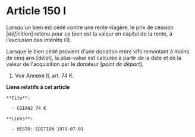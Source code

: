 # Article 150 I

Lorsqu'un bien est cédé contre une rente viagère, le prix de cession [*définition*] retenu pour ce bien est la valeur en
capital de la rente, à l'exclusion des intérêts (1).

Lorsque le bien cédé provient d'une donation entre vifs remontant à moins de cinq ans [*délai*], la plus-value est calculée à
partir de la date et de la valeur de l'acquisition par le donateur [*point de départ*].

1)  Voir Annexe II, art. 74 K.

**Liens relatifs à cet article**

	**Cite**:

	  - CGIAN2 74 K

	**Liens**:

	  - HISTO: EDITION 1979-07-01
